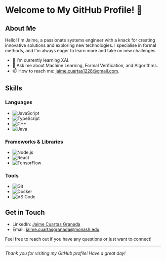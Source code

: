 # Welcome to My GitHub Profile! 👋

## About Me

Hello! I'm Jaime, a passionate systems engineer with a knack for creating innovative solutions and exploring new technologies. I specialise in formal methods, and I'm always eager to learn more and take on new challenges.

- 🌱 I’m currently learning XAI.
- 💬 Ask me about Machine Learning, Formal Verification, and Algorithms.
- 📫 How to reach me: jaime.cuartas1228@gmail.com.

## Skills

### Languages

- ![JavaScript](https://img.shields.io/badge/-JavaScript-F7DF1E?style=flat&logo=javascript&logoColor=black)
- ![TypeScript](https://img.shields.io/badge/TypeScript-007ACC?logo=typescript&logoColor=white)
- ![C++](https://img.shields.io/badge/-C++-00599C?style=flat&logo=c%2B%2B&logoColor=white)
- ![Java](https://img.shields.io/badge/-Java-007396?style=flat&logo=java&logoColor=white)

### Frameworks & Libraries

- ![Node.js](https://img.shields.io/badge/-Node.js-339933?style=flat&logo=node.js&logoColor=white)
- ![React](https://img.shields.io/badge/-React-61DAFB?style=flat&logo=react&logoColor=black)
- ![TensorFlow](https://img.shields.io/badge/-TensorFlow-FF6F00?style=flat&logo=tensorflow&logoColor=white)

### Tools

- ![Git](https://img.shields.io/badge/-Git-F05032?style=flat&logo=git&logoColor=white)
- ![Docker](https://img.shields.io/badge/-Docker-2496ED?style=flat&logo=docker&logoColor=white)
- ![VS Code](https://img.shields.io/badge/-VS%20Code-007ACC?style=flat&logo=visual-studio-code&logoColor=white)

## Get in Touch

- LinkedIn: [Jaime Cuartas Granada](https://www.linkedin.com/in/jaime-cuartas-granada/)
- Email: [jaime.cuartasgranada@monash.edu](mailto:jaime.cuartasgranada@monash.edu)

Feel free to reach out if you have any questions or just want to connect!

---

*Thank you for visiting my GitHub profile! Have a great day!*
